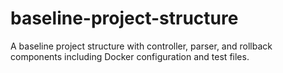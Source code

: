 # baseline-project-structure
A baseline project structure with controller, parser, and rollback components including Docker configuration and test files.
